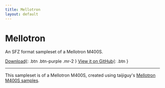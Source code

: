 ```yaml
---
title: Mellotron
layout: default
---
```


# Mellotron

An SFZ format sampleset of a Mellotron M400S.

[Download](https://github.com/NarwhalAudio/mellotron/releases/latest){: .btn .btn-purple .mr-2 }
[View it on GitHub](https://github.com/NarwhalAudio/mellotron){: .btn }

---

This sampleset is of a Mellotron M400S, created using taijiguy's [Mellotron M400S samples](http://www.leisureland.us/mellotron.htm).
